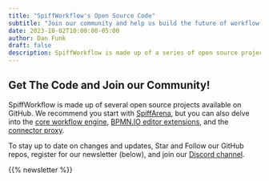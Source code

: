 ```yaml
---
title: "SpiffWorkflow's Open Source Code"
subtitle: "Join our community and help us build the future of workflow automation"
date: 2023-10-02T10:00:00-05:00
author: Dan Funk
draft: false
description: SpiffWorkflow is made up of a series of open source projects that are available on GitHub.  We welcome your contributions and feedback.
---
```


## Get The Code and Join our Community!
SpiffWorkflow is made up of several open source projects available on GitHub.
We recommend you start with [SpiffArena](https://github.com/sartography/spiff-arena), but you can also delve into the [core workflow engine](https://github.com/sartography/SpiffWorkflow), [BPMN.IO editor extensions](https://github.com/sartography/bpmn-js-spiffworkflow), and the 
[connector proxy](https://github.com/sartography/connector-proxy-demo).

To stay up to date on changes and updates, Star and Follow our GitHub repos, register for our newsletter (below), and join our [Discord channel](https://discord.gg/F6Kb7HNK7B).

{{% newsletter %}}
